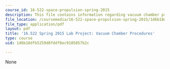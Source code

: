 ```yaml
---
course_id: 16-522-space-propulsion-spring-2015
description: This file contains information regarding vacuum chamber procedures.
file_location: /coursemedia/16-522-space-propulsion-spring-2015/1d6b18dfb5259d8fddf8ec9105857b2c_MIT16_522S15_LabVacuumSPL2.pdf
file_type: application/pdf
layout: pdf
title: '16.522 Spring 2015 Lab Project: Vacuum Chamber Procedures'
type: course
uid: 1d6b18dfb5259d8fddf8ec9105857b2c

---
```

None